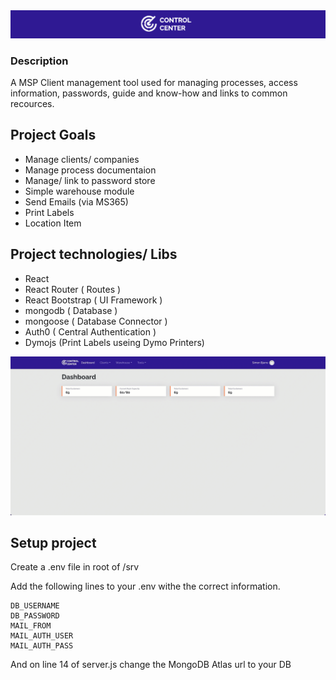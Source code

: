 <div align="center">
  <img src="./.githubcontent/github_topbar.png" alt="CC Bar logo" />
</div>

### Description
A MSP Client management tool used for managing processes, access information, passwords, guide and know-how and links to common recources.

## Project Goals
* Manage clients/ companies
* Manage process documentaion
* Manage/ link to password store
* Simple warehouse module
* Send Emails (via MS365)
* Print Labels
* Location Item

## Project technologies/ Libs
* React
* React Router ( Routes )
* React Bootstrap ( UI Framework )
* mongodb ( Database )
* mongoose ( Database Connector )
* Auth0 ( Central Authentication )
* Dymojs (Print Labels useing Dymo Printers)

<img src="./.githubcontent/show.gif" width="750" alt="CC preview" />

## Setup project
Create a .env file in root of /srv

Add the following lines to your .env withe the correct information.
```
DB_USERNAME
DB_PASSWORD
MAIL_FROM
MAIL_AUTH_USER
MAIL_AUTH_PASS
```

And on line 14 of server.js change the MongoDB Atlas url to your DB